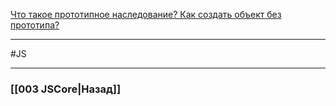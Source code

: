[Что такое прототипное наследование? Как создать объект без прототипа?](https://youtu.be/IooJ3P2VUYs?t=154)



___
 #JS 

___

### [[003 JSCore|Назад]]